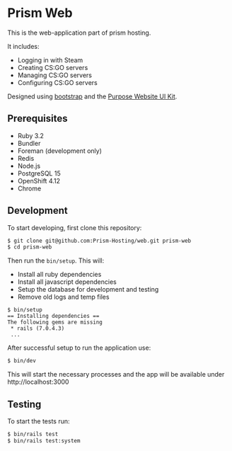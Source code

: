 # Prism Web

This is the web-application part of prism hosting.

It includes:
- Logging in with Steam
- Creating CS:GO servers
- Managing CS:GO servers
- Configuring CS:GO servers

Designed using [bootstrap](https://getbootstrap.com/) and the [Purpose Website UI Kit](https://themes.getbootstrap.com/product/purpose-website-ui-kit/).


## Prerequisites

- Ruby 3.2
- Bundler
- Foreman (development only)
- Redis
- Node.js
- PostgreSQL 15
- OpenShift 4.12
- Chrome

## Development

To start developing, first clone this repository:

```bash
$ git clone git@github.com:Prism-Hosting/web.git prism-web
$ cd prism-web
```

Then run the `bin/setup`. This will:

- Install all ruby dependencies
- Install all javascript dependencies
- Setup the database for development and testing
- Remove old logs and temp files

```
$ bin/setup
== Installing dependencies ==
The following gems are missing
 * rails (7.0.4.3)
 ...
```

After successful setup to run the application use:

```bash
$ bin/dev
```

This will start the necessary processes and the app will be available under http://localhost:3000

## Testing

To start the tests run:

```bash
$ bin/rails test
$ bin/rails test:system
```
